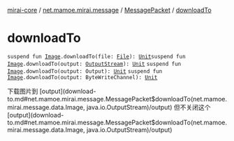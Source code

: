 [mirai-core](../../index.md) / [net.mamoe.mirai.message](../index.md) / [MessagePacket](index.md) / [downloadTo](./download-to.md)

# downloadTo

`suspend fun `[`Image`](../../net.mamoe.mirai.message.data/-image/index.md)`.downloadTo(file: `[`File`](https://docs.oracle.com/javase/6/docs/api/java/io/File.html)`): `[`Unit`](https://kotlinlang.org/api/latest/jvm/stdlib/kotlin/-unit/index.html)`suspend fun `[`Image`](../../net.mamoe.mirai.message.data/-image/index.md)`.downloadTo(output: `[`OutputStream`](https://docs.oracle.com/javase/6/docs/api/java/io/OutputStream.html)`): `[`Unit`](https://kotlinlang.org/api/latest/jvm/stdlib/kotlin/-unit/index.html)
`suspend fun `[`Image`](../../net.mamoe.mirai.message.data/-image/index.md)`.downloadTo(output: Output): `[`Unit`](https://kotlinlang.org/api/latest/jvm/stdlib/kotlin/-unit/index.html)
`suspend fun `[`Image`](../../net.mamoe.mirai.message.data/-image/index.md)`.downloadTo(output: ByteWriteChannel): `[`Unit`](https://kotlinlang.org/api/latest/jvm/stdlib/kotlin/-unit/index.html)

下载图片到 [output](download-to.md#net.mamoe.mirai.message.MessagePacket$downloadTo(net.mamoe.mirai.message.data.Image, java.io.OutputStream)/output) 但不关闭这个 [output](download-to.md#net.mamoe.mirai.message.MessagePacket$downloadTo(net.mamoe.mirai.message.data.Image, java.io.OutputStream)/output)

